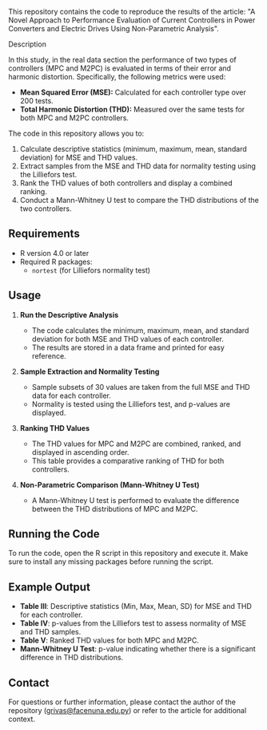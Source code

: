 This repository contains the code to reproduce the results of the article: "A Novel Approach to Performance Evaluation of Current Controllers in Power Converters and Electric Drives Using Non-Parametric Analysis".

Description

In this study, in the real data section the performance of two types of controllers (MPC and M2PC) is evaluated in terms of their error and harmonic distortion. Specifically, the following metrics were used:
- **Mean Squared Error (MSE):** Calculated for each controller type over 200 tests.
- **Total Harmonic Distortion (THD):** Measured over the same tests for both MPC and M2PC controllers.

The code in this repository allows you to:
1. Calculate descriptive statistics (minimum, maximum, mean, standard deviation) for MSE and THD values.
2. Extract samples from the MSE and THD data for normality testing using the Lilliefors test.
3. Rank the THD values of both controllers and display a combined ranking.
4. Conduct a Mann-Whitney U test to compare the THD distributions of the two controllers.

## Requirements

- R version 4.0 or later
- Required R packages:
  - `nortest` (for Lilliefors normality test)

## Usage

1. **Run the Descriptive Analysis**
   - The code calculates the minimum, maximum, mean, and standard deviation for both MSE and THD values of each controller.
   - The results are stored in a data frame and printed for easy reference.

2. **Sample Extraction and Normality Testing**
   - Sample subsets of 30 values are taken from the full MSE and THD data for each controller.
   - Normality is tested using the Lilliefors test, and p-values are displayed.

3. **Ranking THD Values**
   - The THD values for MPC and M2PC are combined, ranked, and displayed in ascending order.
   - This table provides a comparative ranking of THD for both controllers.

4. **Non-Parametric Comparison (Mann-Whitney U Test)**
   - A Mann-Whitney U test is performed to evaluate the difference between the THD distributions of MPC and M2PC.

## Running the Code

To run the code, open the R script in this repository and execute it. Make sure to install any missing packages before running the script.

## Example Output

- **Table III**: Descriptive statistics (Min, Max, Mean, SD) for MSE and THD for each controller.
- **Table IV**: p-values from the Lilliefors test to assess normality of MSE and THD samples.
- **Table V**: Ranked THD values for both MPC and M2PC.
- **Mann-Whitney U Test**: p-value indicating whether there is a significant difference in THD distributions.

## Contact
For questions or further information, please contact the author of the repository (grivas@facenuna.edu.py) or refer to the article for additional context.
